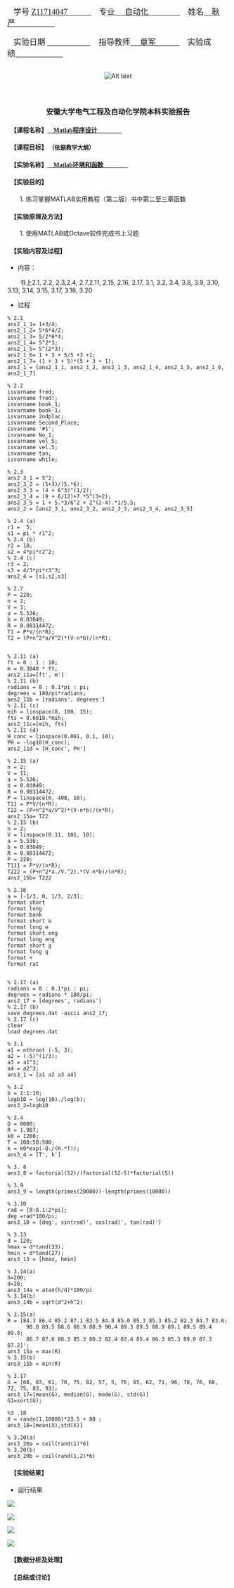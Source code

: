 ﻿<br>&emsp;<font size=4 face="宋体">学号 <u>Z11714047&emsp;&emsp;&emsp;</u>&emsp;专业<u> &emsp;自动化&emsp;&emsp;&emsp;&emsp;</u>&emsp;姓名<u>&emsp;耿严&emsp;&emsp;&emsp;&emsp;&emsp;</u></font></br>
<br>&emsp;<font size=4 face="宋体">实验日期 <u>&emsp;&emsp;&emsp;&ensp;&emsp;&emsp;</u>&emsp;指导教师<u> &emsp;章军&emsp;&emsp;&emsp;</u>&emsp;实验成绩<u>&emsp;&emsp;&emsp;&emsp;&emsp;&emsp;</u></font></br>
<br><center>![Alt text](https://raw.githubusercontent.com/gYANnnnn/AHU/master/lab_report/1.png)</center></br>
### <br><center><font  face="华文新魏">安徽大学电气工程及自动化学院本科实验报告</font></center></b>
#### &ensp;<font face="Microsoft JhengHei">【课程名称】<u>&emsp;Matlab程序设计&emsp;&emsp;&emsp;&emsp;</u></font>
#### &ensp;<font face="Microsoft JhengHei">【课程目标】</font> <font face="宋体" size=2>（依据教学大纲）</font>
#### &ensp;<font face="Microsoft JhengHei">【实验名称】<u>&emsp;Matlab环境和函数&emsp;&emsp;&emsp;&emsp;</u></font>
#### &ensp;<font face="Microsoft JhengHei">【实验目的】</font>
 &emsp;&emsp;1. 练习掌握MATLAB实用教程（第二版）书中第二至三章函数
#### &ensp;<font face="Microsoft JhengHei">【实验原理及方法】</font>
 &emsp;&emsp;1. 使用MATLAB或Octave软件完成书上习题
#### &ensp;<font face="Microsoft JhengHei">【实验内容及过程】</font >

 - 内容：
 
&emsp;&emsp;书上2.1, 2.2, 2.3,2.4, 2.7,2.11, 2.15, 2.16, 2.17, 3.1, 3.2, 3.4, 3.8, 3.9, 3.10, 3.13, 3.14, 3.15, 3.17, 3.18, 3.20

 - 过程

```
% 2.1 
ans2_1_1= 1+3/4;
ans2_1_2= 5*6*4/2;
ans2_1_3= 5/2*6*4;
ans2_1_4= 5^2*3;
ans2_1_5= 5^(2*3);
ans2_1_6= 1 + 3 + 5/5 +3 +1;
ans2_1_7= (1 + 3 + 5)*(5 + 3 + 1);
ans2_1 = [ans2_1_1, ans2_1_2, ans2_1_3, ans2_1_4, ans2_1_5, ans2_1_6, ans2_1_7]

% 2.2
isvarname fred;
isvarname fred!;
isvarname book_1;
isvarname book-1;
isvarname 2ndplac;
isvarname Second_Place;
isvarname '#1';
isvarname No_1;
isvarname vel_5;
isvarname vel.5;
isvarname tan;
isvarname while;

% 2.3
ans2_3_1 = 5^2;
ans2_3_2 = (5+3)/(5.*6);
ans2_3_3 = (4 + 6^3)^(1/2);
ans2_3_4 = (9 + 6/12)+7.*5^(3+2);
ans2_3_5 = 1 + 5.*3/6^2 + 2^(2-4).*1/5.5;
ans2_2 = [ans2_3_1, ans2_3_2, ans2_3_3, ans2_3_4, ans2_3_5]

% 2.4 (a)
r1 =  5;
s1 = pi * r1^2;
% 2.4 (b) 
r2 = 10;
s2 = 4*pi*r2^2;
% 2.4 (c)
r3 = 2;
s3 = 4/3*pi*r3^3;
ans2_4 = [s1,s2,s3]

% 2.7
P = 220;
n = 2;
V = 1;
a = 5.536;
b = 0.03049;
R = 0.08314472;
T1 = P*V/(n*R);
T2 = (P+n^2*a/V^2)*(V-n*b)/(n*R);


% 2.11 (a)
ft = 0 : 1 : 10;
m = 0.3048 * ft;
ans2_11a=[ft', m']
% 2.11 (b)
radians = 0 : 0.1*pi : pi;
degrees = 180/pi*radians;
ans2_11b = [radians', degrees']
% 2.11 (c)
mih = linspace(0, 100, 15);
fts = 0.6818.*mih;
ans2_11c=[mih, fts]
% 2.11 (d)
H_conc = linspace(0.001, 0.1, 10);
PH = -log10(H_conc);
ans2_11d = [H_conc', PH']

% 2.15 (a)
n = 2;
V = 11;
a = 5.536;
b = 0.03049;
R = 0.08314472;
P = linspace(0, 400, 10);
T11 = P*V/(n*R);
T22 = (P+n^2*a/V^2)*(V-n*b)/(n*R);
ans2_15a= T22
% 2.15 (b)
n = 2;
V = linspace(0.11, 101, 10);
a = 5.536;
b = 0.03049;
R = 0.08314472;
P = 220;
T111 = P*V/(n*R);
T222 = (P+n^2*a./V.^2).*(V-n*b)/(n*R);
ans2_15b= T222
 
% 2.16
a = [-1/3, 0, 1/3, 2/3];
format short
format long
format bank
format short e
format long e
format short eng
format long eng
format short g
format long g
format +
format rat


% 2.17 (a)
radians = 0 : 0.1*pi : pi;
degrees = radians * 180/pi;
ans2_17 = [degrees', radians']
% 2.17 (b)
save degrees.dat -ascii ans2_17;
% 2.17 (c)
clear
load degrees.dat

% 3.1
a1 = nthroot (-5, 3);
a2 = (-5)^(1/3);
a3 = a1^3;
a4 = a2^3;
ans3_1 = [a1 a2 a3 a4]

% 3.2
b = 1:1:10;
logb10 = log(10)./log(b);
ans3_2=logb10

% 3.4
Q = 8000;
R = 1.987;
k0 = 1200;
T = 100:50:500;
k = k0*exp(-Q./(R.*T));
ans3_4 = [T', k']

% 3. 8
ans3_8 = factorial(52)/(factorial(52-5)*factorial(5))

% 3.9
ans3_9 = length(primes(20000))-length(primes(10000))

% 3.10
rad = [0:0.1:2*pi];
deg =rad*180/pi; 
ans3_10 = [deg', sin(rad)', cos(rad)', tan(rad)']

% 3.13
d = 120;
hmax = d*tand(33);
hmin = d*tand(27);
ans3_13 = [hmax, hmin]

% 3.14(a)
h=200;
d=20;
ans3_14a = atan(h/d)*180/pi
% 3.14(b)
ans3_14b = sqrt(d^2+h^2)

% 3.15(a)
R = [84.3 86.4 85.2 87.1 83.5 84.8 85.0 85.3 85.3 85.2 82.3 84.7 83.6;
      90.0 89.5 88.6 88.9 88.9 90.4 89.3 89.5 88.9 89.1 89.5 89.4 89.8; 
      86.7 87.6 88.3 85.3 80.3 82.4 83.4 85.4 86.3 85.3 89.0 87.3 87.2]';
ans3_15a = max(R)
% 3.15(b)
ans3_15b = min(R)

% 3.17
G = [68, 83, 61, 70, 75, 82, 57, 5, 76, 85, 62, 71, 96, 78, 76, 68, 72, 75, 83, 93];
ans3_17=[mean(G), median(G), mode(G), std(G)]
G1=sort(G);

%3 .18
X = randn(1,10000)*23.5 + 80 ;
ans3_18=[mean(X),std(X)]  

% 3.20(a)
ans3_20a = ceil(rand(1)*6)
% 3.20(b)
ans3_20b = ceil(rand(1,2)*6)
```
#### &ensp;<font face="Microsoft JhengHei">【实验结果】</font>
- 运行结果 

![](https://raw.githubusercontent.com/gYANnnnn/AHU/master/lab_report/MATLAB/%E5%AE%9E%E9%AA%8C%E4%BA%8C/picture/1.png)

![](https://raw.githubusercontent.com/gYANnnnn/AHU/master/lab_report/MATLAB/%E5%AE%9E%E9%AA%8C%E4%BA%8C/picture/2.png)

![](https://raw.githubusercontent.com/gYANnnnn/AHU/master/lab_report/MATLAB/%E5%AE%9E%E9%AA%8C%E4%BA%8C/picture/3.png)

![](https://raw.githubusercontent.com/gYANnnnn/AHU/master/lab_report/MATLAB/%E5%AE%9E%E9%AA%8C%E4%BA%8C/picture/4.png)

#### &ensp;<font face="Microsoft JhengHei">【数据分析及处理】</font>
#### &ensp;<font face="Microsoft JhengHei">【总结或讨论】</font>

